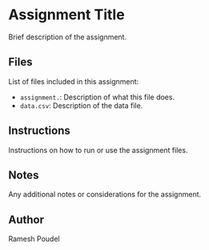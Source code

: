 # Assignment Title

Brief description of the assignment.

## Files

List of files included in this assignment:
- `assignment.`: Description of what this file does.
- `data.csv`: Description of the data file.

## Instructions

Instructions on how to run or use the assignment files.

## Notes

Any additional notes or considerations for the assignment.

## Author

Ramesh Poudel
